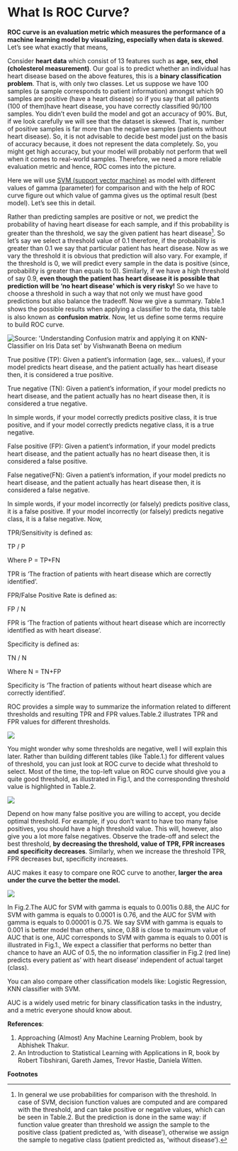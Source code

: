 # What Is ROC Curve?

 **ROC curve is an evaluation metric which measures the performance of a machine learning model by visualizing, especially when data is skewed**. Let’s see what exactly that means,

Consider **heart data** which consist of 13 features such as **age, sex, chol (cholesterol measurement)**. Our goal is to predict whether an individual has heart disease based on the above features, this is a **binary classification problem**. That is, with only two classes. Let us suppose we have 100 samples (a sample corresponds to patient information) amongst which 90 samples are positive (have a heart disease) so if you say that all patients (100 of them)have heart disease, you have correctly classified 90/100 samples. You didn’t even build the model and got an accuracy of 90%. But, if we look carefully we will see that the dataset is skewed. That is, number of positive samples is far more than the negative samples (patients without heart disease). So, it is not advisable to decide best model just on the basis of accuracy because, it does not represent the data completely. So, you might get high accuracy, but your model will probably not perform that well when it comes to real-world samples. Therefore, we need a more reliable evaluation metric and hence, ROC comes into the picture.

Here we will use [SVM (support vector machine)](https://medium.com/swlh/what-is-svm-f4e06eca79b3) as model with different values of gamma (parameter) for comparison and with the help of ROC curve figure out which value of gamma gives us the optimal result (best model). Let’s see this in detail.

Rather than predicting samples are positive or not, we predict the probability of having heart disease for each sample, and if this probability is greater than the threshold, we say the given patient has heart disease[^1]. So let’s say we select a threshold value of 0.1 therefore, if the probability is greater than 0.1 we say that particular patient has heart disease. Now as we vary the threshold it is obvious that prediction will also vary. For example, if the threshold is 0, we will predict every sample in the data is positive (since, probability is greater than equals to 0). Similarly, if we have a high threshold of say 0.9, **even though the patient has heart disease it is possible that prediction will be ‘no heart disease' which is very risky!** So we have to choose a threshold in such a way that not only we must have good predictions but also balance the tradeoff. Now we give a summary. Table.1 shows the possible results when applying a classiﬁer to the data, this table is also known as **confusion matrix**. Now, let us define some terms require to build ROC curve.

![](/images/table_1_to_upload.png "Source: 'Understanding Confusion matrix and applying it on KNN-Classifier on Iris Data set' by Vishwanath Beena on medium")

True positive (TP): Given a patient’s information (age, sex… values), if your model predicts heart disease, and the patient actually has heart disease then, it is considered a true positive.

True negative (TN): Given a patient’s information, if your model predicts no heart disease, and the patient actually has no heart disease then, it is considered a true negative.

In simple words, if your model correctly predicts positive class, it is true positive, and if your model correctly predicts negative class, it is a true negative.

False positive (FP): Given a patient’s information, if your model predicts heart disease, and the patient actually has no heart disease then, it is considered a false positive.

False negative(FN): Given a patient’s information, if your model predicts no heart disease, and the patient actually has heart disease then, it is considered a false negative.

In simple words, if your model incorrectly (or falsely) predicts positive class, it is a false positive. If your model incorrectly (or falsely) predicts negative class, it is a false negative. Now,

TPR/Sensitivity is defined as:

TP / P

Where P = TP+FN

TPR is ‘The fraction of patients with heart disease which are correctly identified’.

FPR/False Positive Rate is defined as:

FP / N

FPR is ‘The fraction of patients without heart disease which are incorrectly identified as with heart disease’.

Specificity is defined as:

TN / N

Where N = TN+FP

Specificity is ‘The fraction of patients without heart disease which are correctly identified’.

ROC provides a simple way to summarize the information related to different thresholds and resulting TPR and FPR values.Table.2 illustrates TPR and FPR values for different thresholds.

![](/images/table_2_to_upload.png) 

You might wonder why some thresholds are negative, well I will explain this later. Rather than building different tables (like Table.1.) for different values of threshold, you can just look at ROC curve to decide what threshold to select. Most of the time, the top-left value on ROC curve should give you a quite good threshold, as illustrated in Fig.1, and the corresponding threshold value is highlighted in Table.2.

![](/images/Fig_1_to_upload.png)

 Depend on how many false positive you are willing to accept, you decide optimal threshold. For example, if you don’t want to have too many false positives, you should have a high threshold value. This will, however, also give you a lot more false negatives. Observe the trade-off and select the best threshold, **by decreasing the threshold, value of TPR, FPR increases and specificity decreases**. Similarly, when we increase the threshold TPR, FPR decreases but, specificity increases.
 
AUC makes it easy to compare one ROC curve to another, **larger the area under the curve the better the model.**

![](/images/Fig_2_to_upload.png)

In Fig.2.The AUC for SVM with gamma is equals to 0.001is 0.88, the AUC for SVM with gamma is equals to 0.0001 is 0.76, and the AUC for SVM with gamma is equals to 0.00001 is 0.75. We say SVM with gamma is equals to 0.001 is better model than others, since, 0.88 is close to maximum value of AUC that is one, AUC corresponds to SVM with gamma is equals to 0.001 is illustrated in Fig.1., We expect a classifier that performs no better than chance to have an AUC of 0.5, the no information classifier in Fig.2 (red line) predicts every patient as’ with heart disease’ independent of actual target (class).

You can also compare other classification models like: Logistic Regression, KNN classifier with SVM.

AUC is a widely used metric for binary classification tasks in the industry, and a metric everyone should know about.

**References**:
   1. Approaching (Almost) Any Machine Learning Problem, book by Abhishek Thakur.
   2. An Introduction to Statistical Learning with Applications in R, book by Robert Tibshirani, Gareth James, Trevor Hastie, Daniela Witten.
   
**Footnotes**

[^1]: In general we use probabilities for comparison with the threshold. In case of SVM, decision function values are computed and are compared with the threshold, and can take positive or negative values, which can be seen in Table.2. But the prediction is done in the same way: if function value greater than threshold we assign the sample to the positive class (patient predicted as, ‘with disease’), otherwise we assign the sample to negative class (patient predicted as, ‘without disease’).
